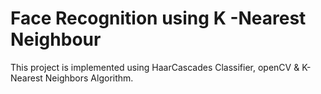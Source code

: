 # Face Recognition using K -Nearest Neighbour
This project is implemented using HaarCascades Classifier, openCV & K-Nearest Neighbors Algorithm.

